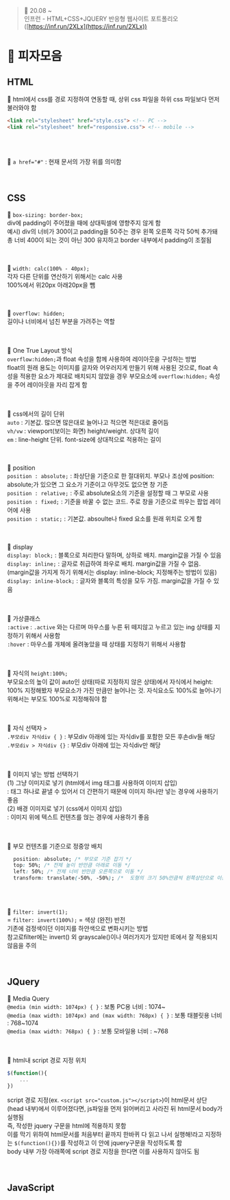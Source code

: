 ﻿> 👑  20.08 ~ <br>
> 인프런 - HTML+CSS+JQUERY 반응형 웹사이트 포트폴리오 ([https://inf.run/2XLx](https://inf.run/2XLx))

# 🍕 피자모음
 
## HTML

🍕 html에서 css를 경로 지정하여 연동할 때, 상위 css 파일을 하위 css 파일보다 먼저 불러와야 함<br>
```html
<link rel="stylesheet" href="style.css"> <!-- PC -->
<link rel="stylesheet" href="responsive.css"> <!-- mobile -->
  ```
<br><br>

🍕 `a href="#"` : 현재 문서의 가장 위를 의미함<br>
<br><br>


## CSS

🍕 `box-sizing: border-box;` <br>
div에 padding이 주어졌을 때에 상대픽셀에 영향주지 않게 함<br>
예시) div의 너비가 300이고 padding을 50주는 경우 왼쪽 오른쪽 각각 50씩 추가돼 총 너비 400이 되는 것이 아닌 300 유지하고 border 내부에서 padding이 조절됨<br>
<br><br>

🍕 `width: calc(100% - 40px);` <br>
각자 다른 단위를 연산하기 위해서는 calc 사용<br>
100%에서 위20px 아래20px을 뺌<br>
<br><br>

🍕 `overflow: hidden;`<br>
길이나 너비에서 넘친 부분을 가려주는 역할<br>
<br><br>

🍕 One True Layout 방식<br>
`overflow:hidden;`과 float 속성을 함께 사용하여 레이아웃을 구성하는 방법<br>
float의 원래 용도는 이미지를 글자와 어우러지게 만들기 위해 사용된 것으로, float 속성을 적용한 요소가 제대로 배치되지 않았을 경우 부모요소에 `overflow:hidden;` 속성을 주어 레이아웃을 자리 잡게 함<br> 
<br><br>

🍕 css에서의 길이 단위<br>
`auto` : 기본값. 많으면 많은대로 늘어나고 적으면 적은대로 줄어듬<br>
`vh/vw` : viewport(보이는 화면) height/weight. 상대적 길이<br>
`em` : line-height 단위. font-size에 상대적으로 적용하는 길이<br>
<br><br>

🍕 position<br>
`position : absolute;` : 좌상단을 기준으로 한 절대위치. 부모나 조상에 position: absolute;가 있으면 그 요소가 기준이고 아무것도 없으면 창 기준<br>
`position : relative;` : 주로 absolute요소의 기준을 설정할 때 그 부모로 사용<br>
`position : fixed;` : 기준을 바꿀 수 없는 코드. 주로 창을 기준으로 띄우는 팝업 레이어에 사용<br>
`position : static;` : 기본값. absoulte나 fixed 요소를 원래 위치로 오게 함<br>
<br><br>

🍕 display<br>
`display: block;` : 블록으로 처리한다 말하며, 상하로 배치. margin값을 가질 수 있음<br>
`display: inline;` : 글자로 취급하여 좌우로 배치. margin값을 가질 수 없음. (margin값을 가지게 하기 위해서는 display: inline-block; 지정해주는 방법이 있음)<br>
`display: inline-block;` : 글자와 블록의 특성을 모두 가짐. margin값을 가질 수 있음<br>
<br><br>

🍕 가상클래스<br>
 `:active` : `.active` 와는 다르며 마우스를 누른 뒤 떼지않고 누르고 있는 ing 상태를 지정하기 위해서 사용함<br>
 `:hover` : 마우스를 개체에 올려놓았을 때 상태를 지정하기 위해서 사용함<br>
<br><br>

🍕 자식의 `height:100%;`<br>
부모요소의 높이 값이 auto인 상태(따로 지정하지 않은 상태)에서 자식에서 height: 100% 지정해봤자 부모요소가 가진 만큼만 늘어나는 것. 자식요소도 100%로 늘어나기 위해서는 부모도 100%로 지정해줘야 함<br>
<br><br>

🍕 자식 선택자 `>`<br>
`.부모div 자식div { }` : 부모div 아래에 있는 자식div를 포함한 모든 후손div들 해당<br>
`.부모div > 자식div {}` : 부모div 아래에 있는 자식div만 해당<br>
<br><br>

🍕 이미지 넣는 방법 선택하기<br>
(1) 그냥 이미지로 넣기 (html에서 img 태그를 사용하여 이미지 삽입)<br>
 : 태그 하나로 끝낼 수 있어서 더 간편하기 때문에 이미지 하나만 넣는 경우에 사용하기 좋음<br>
(2) 배경 이미지로 넣기 (css에서 이미지 삽입)<br>
 : 이미지 위에 텍스트 컨텐츠를 얹는 경우에 사용하기 좋음<br>
<br><br>

🍕 부모 컨텐츠를 기준으로 정중앙 배치<br>
```css
  position: absolute; /* 부모로 기준 잡기 */
  top: 50%; /* 전체 높이 반만큼 아래로 이동 */
  left: 50%; /* 전체 너비 반만큼 오른쪽으로 이동 */
  transform: translate(-50%, -50%); /*  도형의 크기 50%만큼씩 왼쪽상단으로 이동*/
```
<br><br>

🍕 `filter: invert(1);`<br>
= `filter: invert(100%);` = 색상 (완전) 반전<br>
기존에 검정색이던 이미지를 하얀색으로 변화시키는 방법<br>
참고로filter에는 invert() 외 grayscale()이나 여러가지가 있지만 IE에서 잘 적용되지 않음을 주의<br>
<br><br>


## JQuery

🍕 Media Query<br>
`@media (min width: 1074px) { }` : 보통 PC용 너비 : 1074~<br> 
`@media (max width: 1074px) and (max width: 768px) { }` : 보통 태블릿용 너비 : 768~1074<br> 
`@media (max width: 768px) { }` : 보통 모바일용 너비 : ~768<br>
<br><br>

🍕 html내 script 경로 지정 위치
```js
$(function(){
	...
})
```
script 경로 지정(ex. `<script src="custom.js"></script>`)이 html문서 상단(head 내부)에서 이루어졌다면, js파일을 먼저 읽어버리고 사라진 뒤 html문서 body가 실행됨<br>
즉, 작성한 jquery 구문을 html에 적용하지 못함<br>
이를 막기 위하여 html문서를 처음부터 끝까지 한바퀴 다 읽고 나서 실행해!라고 지정하는 `$(function(){})`를 작성하고 이 안에 jquery구문을 작성하도록 함<br>
body 내부 가장 아래쪽에 script 경로 지정을 한다면 이를 사용하지 않아도 됨<br>
<br><br>

## JavaScript
